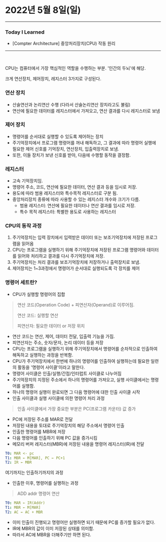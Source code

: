 # 2022년 5월 8일(일)

---

### Today I Learned 

- [Compter Architecture] 중앙처리장치(CPU) 작동 원리

---

<br>

CPU는 컴퓨터에서 가장 핵심적인 역할을 수행하는 부분. '인간의 두뇌'에 해당.

크게 연산장치, 제어장치, 레지스터 3가지로 구성된다.

### 연산 장치

- 산술연산과 논리연산 수행 (다라서 산술논리연산 장치라고도 불림)
- 연산에 필요한 데이터를 레지스터에서 가져오고, 연산 결과를 다시 레지스터로 보냄

### 제어 장치

- 명령어를 순서대로 실행할 수 있도록 제어하는 장치
- 주기억장치에서 프로그램 명령어를 꺼내 해독하고, 그 결과에 따라 명령어 실행에 필요한 제어 신호를 기억장치, 연산장치, 입출력장치로 보냄.
- 또한, 이들 장치가 보낸 신호를 받아, 다음에 수행할 동작을 결정함.

### 레지스터

- 고속 기억장치임.
- 명령어 주소, 코드, 연산에 필요한 데이터, 연산 결과 등을 임시로 저장.
- 용도에 따라 범용 레지스터와 특수목적 레지스터로 구분 됨. 
- 중앙처리장치 종류에 따라 사용할 수 있는 레지스터 개수와 크기가 다름.
  - 범용 레지스터: 연산에 필요한 데이터나 연산 결과를 임시로 저장.
  - 특수 목적 레지스터: 특별한 용도로 사용하는 레지스터 

### CPU의 동작 과정 

1. 주기억장치는 입력 장치에서 입력받은 데이터 또는 보조기억장치에 저장된 프로그램을 읽어옴
2. CPU는 프로그램을 실행하기 위해 주기억장치에 저장된 프로그램 명령어와 데이터를 읽어와 처리하고 결과를 다시 주기억장치에 저장.
3. 주기억장치는 처리 결과를 보조기억장치에 저장하거나 출력장치로 보냄.
4. 제어장치는 1~3과정에서 명령어가 순서대로 실행되도록 각 장치를 제어 

### 명령어 세트란? 

- CPU가 실행할 명령어의 집합 

> 연산 코드(Operation Code) + 피연산자(Operand)로 이루어짐.
>
> 연산 코드: 실행할 연산
>
> 피연산자: 필요한 데이터 or 저장 위치

- 연산 코드는 연산, 제어, 데이터 전달, 입출력 기능을 가짐.
- 피연산자는 주소, 숫자/문자, 논리 데이터 등을 저장
- CPU는 프로그램을 실행하기 위해 주기억장치에서 명령어를 순차적으로 인출하여 해독하고 실행하는 과정을 반복함.
- CPU가 주기억장치에서 한번에 하나의 명령어를 인출하여 실행하는데 필요한 일련의 활동을 '명령어 사이클'이라고 말한다.
- 명령어 사이클은 인출/실행/간접/인터럽트 사이클로 나누어짐
- 주기억장치의 지정된 주소에서 하나의 명령어를 가져오고, 실행 사이클에서는 명령어를 실행함. 
- 하나의 명령어 실행이 완료되면 그 다음 명령어에 대한 인출 사이클 시작
- 인출 사이클과 실행 사이클에 의한 명령어 처리 과정 

> 인출 사이클에서 가장 중요한 부분은 PC(프로그램 카운터) 값 증가

- PC에 저장된 주소를 MAR로 전달 
- 저장된 내용을 토대로 주기억장치의 해당 주소에서 명령어 인출
- 인출한 명령어를 MBR에 저장 
- 다음 명령어를 인출하기 위해 PC 값을 증가시킴
- 메모리 버퍼 레지스터(MBR)에 저장된 내용을 명령어 레지스터(IR)에 전달

```yaml
T0: MAR <- pc
T1: MBR ← M[MAR], PC ← PC+1
T2: IR ← MBR
```

여기까지는 인출하기까지의 과정 

- 인출한 이후, 명령어를 실행하는 과정 

> ADD addr 명령어 연산 

```yaml
T0: MAR ← IR(Addr)
T1: MBR ← M[MAR]
T2: AC ← AC + MBR
```

- 이미 인출이 진행되고 명령어만 실행하면 되기 때문에 PC를 증가할 필요가 없다.
- IR에 MBR의 값이 이미 저장된 상태를 의미함.
- 따라서 AC에 MBR을 더해주기만 하면 된다.